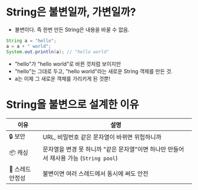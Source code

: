 # String은 불변일까, 가변일까?
- 불변이다. 즉 한번 만든 String은 내용을 바꿀 수 없음.
  
~~~ java
String a = "hello";
a = a + " world";
System.out.println(a); // "hello world"
~~~
- "hello"가 "hello world"로 바뀐 것처럼 보이지만
- "hello"는 그대로 두고, "hello world"라는 새로운 String 객체를 만든 것.
- a는 이제 그 새로운 객체를 가리키게 된 것뿐!

# String을 불변으로 설계한 이유
| 이유         | 설명                                                       |
| ---------- | -------------------------------------------------------- |
| 🔒 보안      | URL, 비밀번호 같은 문자열이 바뀌면 위험하니까                              |
| 📦 캐싱      | 문자열을 변경 못 하니까 "같은 문자열"이면 하나만 만들어서 재사용 가능 (`String pool`) |
| 🧵 스레드 안정성 | 불변이면 여러 스레드에서 동시에 써도 안전                               |
